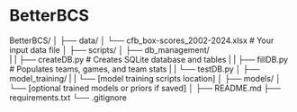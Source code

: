 # BetterBCS

BetterBCS/
│
├── data/
│   └── cfb_box-scores_2002-2024.xlsx  # Your input data file
│
├── scripts/
│   ├── db_management/         
|   |   ├── createDB.py       # Creates SQLite database and tables
|   |   ├── fillDB.py         # Populates teams, games, and team stats
|   |   └── testDB.py
│   ├── model_training/
|   |   └── [model training scripts location]
│
├── models/
│   └── [optional trained models or priors if saved]
│
├── README.md
├── requirements.txt
└── .gitignore
